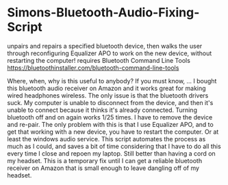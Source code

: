 # Simons-Bluetooth-Audio-Fixing-Script
unpairs and repairs a specified bluetooth device, then walks the user through reconfiguring Equalizer APO to work on the new device, without restarting the computer!
requires Bluetooth Command Line Tools 
  https://bluetoothinstaller.com/bluetooth-command-line-tools


Where, when, why is this useful to anybody?
If you must know, ...
I bought this bluetooth audio receiver on Amazon and it works great for making wired headphones wireless. The only issue is that the bluetooth drivers suck. My computer is unable to disconnect from the device, and then it's unable to connect because it thinks it's already connected. Turning bluetooth off and on again works 1/25 times. I have to remove the device and re-pair. The only problem with this is that I use Equalizer APO, and to get that working with a new device, you have to restart the computer. Or at least the windows audio service. This script automates the process as much as I could, and saves a bit of time considering that I have to do all this every time I close and repoen my laptop. Still better than having a cord on my headset.
This is a temporary fix until I can get a reliable bluetooth receiver on Amazon that is small enough to leave dangling off of my headset.
